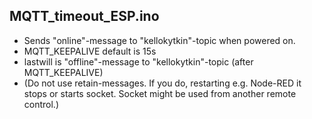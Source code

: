 ## MQTT_timeout_ESP.ino

- Sends "online"-message to "kellokytkin"-topic when powered on.
- MQTT_KEEPALIVE default is 15s
- lastwill is "offline"-message to "kellokytkin"-topic (after MQTT_KEEPALIVE)
- (Do not use retain-messages. If you do, restarting e.g. Node-RED it stops or starts socket. Socket might be used from another remote control.)
